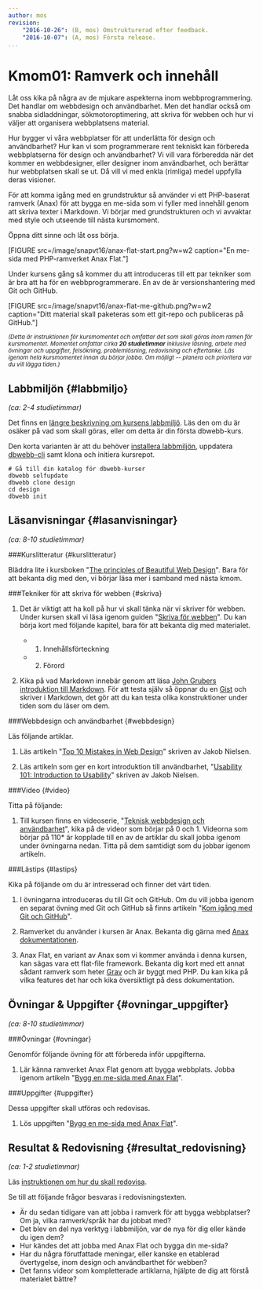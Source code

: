 ```yaml
---
author: mos
revision:
    "2016-10-26": (B, mos) Omstrukturerad efter feedback.
    "2016-10-07": (A, mos) Första release.
...
```

Kmom01: Ramverk och innehåll
====================================

Låt oss kika på några av de mjukare aspekterna inom webbprogrammering. Det handlar om webbdesign och användbarhet. Men det handlar också om snabba sidladdningar, sökmotoroptimering, att skriva för webben och hur vi väljer att organisera webbplatsens material.

Hur bygger vi våra webbplatser för att underlätta för design och användbarhet? Hur kan vi som programmerare rent tekniskt kan förbereda webbplatserna för design och användbarhet? Vi vill vara förberedda när det kommer en webbdesigner, eller designer inom användbarhet, och berättar hur webbplatsen skall se ut. Då vill vi med enkla (rimliga) medel uppfylla deras visioner.

<!--more-->

För att komma igång med en grundstruktur så använder vi ett PHP-baserat ramverk (Anax) för att bygga en me-sida som vi fyller med innehåll genom att skriva texter i Markdown. Vi börjar med grundstrukturen och vi avvaktar med style och utseende till nästa kursmoment.

Öppna ditt sinne och låt oss börja.

[FIGURE src=/image/snapvt16/anax-flat-start.png?w=w2 caption="En me-sida med PHP-ramverket Anax Flat."]

Under kursens gång så kommer du att introduceras till ett par tekniker som är bra att ha för en webbprogrammerare. En av de är versionshantering med Git och GitHub.

[FIGURE src=/image/snapvt16/anax-flat-me-github.png?w=w2 caption="Ditt material skall paketeras som ett git-repo och publiceras på GitHub."]



<small><i>(Detta är instruktionen för kursmomentet och omfattar det som skall göras inom ramen för kursmomentet. Momentet omfattar cirka **20 studietimmar** inklusive läsning, arbete med övningar och uppgifter, felsökning, problemlösning, redovisning och eftertanke. Läs igenom hela kursmomentet innan du börjar jobba. Om möjligt -- planera och prioritera var du vill lägga tiden.)</i></small>



Labbmiljön  {#labbmiljo}
---------------------------------

*(ca: 2-4 studietimmar)*

Det finns en [längre beskrivning om kursens labbmiljö](./../installera-labbmiljo). Läs den om du är osäker på vad som skall göras, eller om detta är din första dbwebb-kurs.

Den korta varianten är att du behöver [installera labbmiljön](./../labbmiljo), uppdatera [dbwebb-cli](dbwebb-cli) samt klona och initiera kursrepot.

```text
# Gå till din katalog för dbwebb-kurser
dbwebb selfupdate
dbwebb clone design
cd design
dbwebb init
```



Läsanvisningar  {#lasanvisningar}
---------------------------------

*(ca: 8-10 studietimmar)*


###Kurslitteratur  {#kurslitteratur}

Bläddra lite i kursboken "[The principles of Beautiful Web Design](kunskap/boken-the-principles-of-beautiful-web-design)". Bara för att bekanta dig med den, vi börjar läsa mer i samband med nästa kmom.



###Tekniker för att skriva för webben {#skriva}

1. Det är viktigt att ha koll på hur vi skall tänka när vi skriver för webben. Under kursen skall vi läsa igenom guiden "[Skriva för webben](https://www.iis.se/lar-dig-mer/guider/hur-man-skriver-for-webben/)". Du kan börja kort med följande kapitel, bara för att bekanta dig med materialet.

    * 1. Innehållsförteckning
    * 2. Förord

1. Kika på vad Markdown innebär genom att läsa [John Grubers introduktion till Markdown](https://daringfireball.net/projects/markdown/basics). För att testa själv så öppnar du en [Gist](https://gist.github.com/) och skriver i Markdown, det gör att du kan testa olika konstruktioner under tiden som du läser om dem.



###Webbdesign och användbarhet {#webbdesign}

Läs följande artiklar.

1. Läs artikeln "[Top 10 Mistakes in Web Design](https://www.nngroup.com/articles/top-10-mistakes-web-design/)" skriven av Jakob Nielsen.

1. Läs artikeln som ger en kort introduktion till användbarhet, "[Usability 101: Introduction to Usability](https://www.nngroup.com/articles/usability-101-introduction-to-usability/)" skriven av Jakob Nielsen.



###Video  {#video}

Titta på följande:

1. Till kursen finns en videoserie, "[Teknisk webbdesign och användbarhet](https://www.youtube.com/playlist?list=PLKtP9l5q3ce93K_FQtlmz2rcaR_BaKIET)", kika på de videor som börjar på 0 och 1. Videorna som börjar på 110* är kopplade till en av de artiklar du skall jobba igenom under övningarna nedan. Titta på dem samtidigt som du jobbar igenom artikeln.



###Lästips {#lastips}

Kika på följande om du är intresserad och finner det värt tiden.

1. I övningarna introduceras du till Git och GitHub. Om du vill jobba igenom en separat övning med Git och GitHub så finns artikeln "[Kom igång med Git och GitHub](kunskap/kom-igang-med-git-och-github)".

1. Ramverket du använder i kursen är Anax. Bekanta dig gärna med [Anax dokumentationen](anax).

1. Anax Flat, en variant av Anax som vi kommer använda i denna kursen, kan sägas vara ett flat-file framework. Bekanta dig kort med ett annat sådant ramverk som heter [Grav](https://getgrav.org/) och är byggt med PHP. Du kan kika på vilka features det har och kika översiktligt på dess dokumentation.



Övningar & Uppgifter  {#ovningar_uppgifter}
-------------------------------------------

*(ca: 8-10 studietimmar)*



###Övningar {#ovningar}

Genomför följande övning för att förbereda inför uppgifterna.

1. Lär känna ramverket Anax Flat genom att bygga webbplats. Jobba igenom artikeln "[Bygg en me-sida med Anax Flat](kunskap/bygg-me-sida-med-anax-flat)".




###Uppgifter {#uppgifter}

Dessa uppgifter skall utföras och redovisas.

1. Lös uppgiften "[Bygg en me-sida med Anax Flat](uppgift/me-sida-med-anax-flat)".



Resultat & Redovisning  {#resultat_redovisning}
-----------------------------------------------

*(ca: 1-2 studietimmar)*

Läs [instruktionen om hur du skall redovisa](./../redovisa).

Se till att följande frågor besvaras i redovisningstexten.

* Är du sedan tidigare van att jobba i ramverk för att bygga webbplatser? Om ja, vilka ramverk/språk har du jobbat med?
* Det blev en del nya verktyg i labbmiljön, var de nya för dig eller kände du igen dem?
* Hur kändes det att jobba med Anax Flat och bygga din me-sida?
* Har du några förutfattade meningar, eller kanske en etablerad övertygelse, inom design och användbarthet för webben?
* Det fanns videor som kompletterade artiklarna, hjälpte de dig att förstå materialet bättre?
